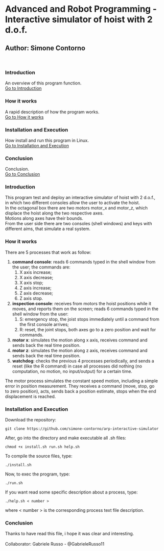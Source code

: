 # Advanced and Robot Programming - Interactive simulator of hoist with 2 d.o.f.
## Author: Simone Contorno

<br>

### Introduction
An overview of this program function.<br>
[Go to Introduction](#intro)

### How it works
A rapid description of how the program works.<br>
[Go to How it works](#how)

### Installation and Execution
How install and run this program in Linux.<br>
[Go to Installation and Execution](#installation)

### Conclusion
Conclusion.<br>
[Go to Conclusion](#con)

<a name="intro"></a>
### Introduction

This program test and deploy an interactive simulator of hoist with 2 d.o.f., 
in which two different consoles allow the user to activate the hoist.<br>
In the octagonal box there are two motors motor_x and motor_z, 
which displace the hoist along the two respective axes.<br>
Motions along axes have their bounds.<br>
From the user side there are two consoles (shell windows) and keys with different aims, 
that simulate a real system.

<a name="how"></a>
### How it works

There are 5 processes that work as follow:
<ol>
    <li><b>command console</b>: reads 6 commands typed in the shell window from the user; 
    the commands are:
    <ol>
        <li>X axis increase;</li>
        <li>X axis decrease;</li>
        <li>X axis stop;</li>
        <li>Z axis increase;</li>
        <li>Z axis decrease;</li>
        <li>Z axis stop.</li>
    </ol>
    </li>
    <li><b>inspection console</b>: receives from motors the hoist positions while it moves, 
    and reports them on the screen; reads 6 commands typed in the shell window from the user:
    <ol>
        <li>S: emergency stop, the joist stops immediately until a command from the first console arrives;</li>
        <li>R: reset, the joint stops, both axes go to a zero position and wait for commands.</li>
    </ol>
    </li>
    <li><b>motor x</b>: simulates the motion along x axis, receives command and sends back the real time position.</li>
    <li><b>motor z</b>: simulates the motion along z axis, receives command and sends back the real time position.</li>
    <li><b>watchdog</b>: checks the previous 4 processes periodically, and sends a reset (like the R command) in
    case all processes did nothing (no computation, no motion, no input/output) for a certain time.</li>
</ol>

The motor process simulates the constant speed motion, including a simple error in position
measurement. They receives a command (move, stop, go to zero position), acts, sends back a position
estimate, stops when the end displacement is reached. 

<a name="installation"></a>
### Installation and Execution

Download the repository:

<pre><code>git clone https://github.com/simone-contorno/arp-interactive-simulator</code></pre>

After, go into the directory and make executable all .sh files:

<pre><code>chmod +x install.sh run.sh help.sh</code></pre>

To compile the source files, type:

<pre><code>./install.sh</code></pre>

Now, to exec the program, type:

<pre><code>./run.sh </code></pre>

If you want read some specific description about a process, type:

<pre><code>./help.sh < number ></code></pre>

where < number > is the corresponding process text file description.

<a name="con"></a>
### Conclusion

Thanks to have read this file, i hope it was clear and interesting.<br>
<br>
Collaborator: Gabriele Russo - @GabrieleRusso11
